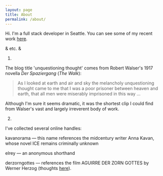 ```yaml
---
layout: page
title: About
permalink: /about/
---
```


Hi. I'm a full stack developer in Seattle. You can see some of my recent work [here](https://gist.github.com/derzorngottes/f4c82fb0ef08689516748a48ec914104).

& etc. &

1.

The blog title 'unquestioning thought' comes from Robert Walser's 1917 novella _Der Spaziergang_ (_The Walk_):

> As I looked at earth and air and sky the melancholy unquestioning thought came to me that I was a poor prisoner between heaven and earth, that all men were miserably imprisoned in this way ...

Although I'm sure it seems dramatic, it was the shortest clip I could find from Walser's vast and largely irreverent body of work.

2.

I've collected several online handles:

kavanorama — this name references the midcentury writer Anna Kavan, whose novel ICE remains criminally unknown

elrey — an anonymous shorthand

derzorngottes — references the film AGUIRRE DER ZORN GOTTES by Werner Herzog (thoughts [here](https://)).
